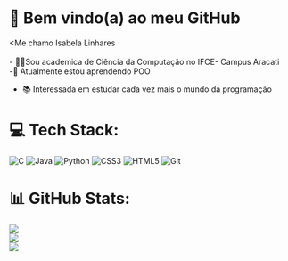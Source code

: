 # 💫 Bem vindo(a) ao meu GitHub 
<Me chamo Isabela Linhares<br>
<br>- 👩‍💻Sou academica de Ciência da Computação no IFCE- Campus Aracati<br>
-🌱 Atualmente estou aprendendo POO<br>
- 📚 Interessada em estudar cada vez mais o mundo da programação


# 💻 Tech Stack:
![C](https://img.shields.io/badge/c-%2300599C.svg?style=for-the-badge&logo=c&logoColor=white) ![Java](https://img.shields.io/badge/java-%23ED8B00.svg?style=for-the-badge&logo=openjdk&logoColor=white) ![Python](https://img.shields.io/badge/python-3670A0?style=for-the-badge&logo=python&logoColor=ffdd54) ![CSS3](https://img.shields.io/badge/css3-%231572B6.svg?style=for-the-badge&logo=css3&logoColor=white) ![HTML5](https://img.shields.io/badge/html5-%23E34F26.svg?style=for-the-badge&logo=html5&logoColor=white) ![Git](https://img.shields.io/badge/git-%23F05033.svg?style=for-the-badge&logo=git&logoColor=white)
# 📊 GitHub Stats:
![](https://github-readme-stats.vercel.app/api?username=Isabela-Linhares-Silva&theme=synthwave&hide_border=false&include_all_commits=false&count_private=false)<br/>
![](https://nirzak-streak-stats.vercel.app/?user=Isabela-Linhares-Silva&theme=synthwave&hide_border=false)<br/>
![](https://github-readme-stats.vercel.app/api/top-langs/?username=Isabela-Linhares-Silva&theme=synthwave&hide_border=false&include_all_commits=false&count_private=false&layout=compact)

<!-- Proudly created with GPRM ( https://gprm.itsvg.in ) -->
